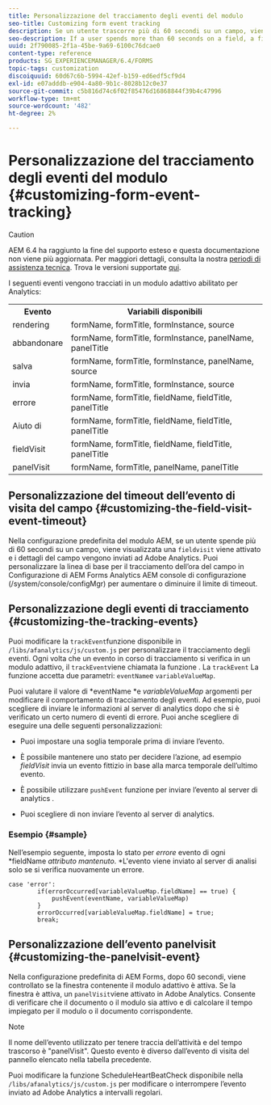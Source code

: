 ```yaml
---
title: Personalizzazione del tracciamento degli eventi del modulo
seo-title: Customizing form event tracking
description: Se un utente trascorre più di 60 secondi su un campo, viene attivato un evento di visita del campo e i dettagli del campo vengono inviati ad Adobe SiteCatalyst.
seo-description: If a user spends more than 60 seconds on a field, a fieldvisit event is triggered and the details of the field are sent to Adobe SiteCatalyst.
uuid: 2f790085-2f1a-45be-9a69-6100c76dcae0
content-type: reference
products: SG_EXPERIENCEMANAGER/6.4/FORMS
topic-tags: customization
discoiquuid: 60d67c6b-5994-42ef-b159-ed6edf5cf9d4
exl-id: e07adddb-e904-4a80-9b1c-8028b12c0e37
source-git-commit: c5b816d74c6f02f85476d16868844f39b4c47996
workflow-type: tm+mt
source-wordcount: '482'
ht-degree: 2%

---
```


# Personalizzazione del tracciamento degli eventi del modulo {#customizing-form-event-tracking}

>[!CAUTION]
>
>AEM 6.4 ha raggiunto la fine del supporto esteso e questa documentazione non viene più aggiornata. Per maggiori dettagli, consulta la nostra [periodi di assistenza tecnica](https://helpx.adobe.com/it/support/programs/eol-matrix.html). Trova le versioni supportate [qui](https://experienceleague.adobe.com/docs/).

I seguenti eventi vengono tracciati in un modulo adattivo abilitato per Analytics:

<table> 
 <tbody> 
  <tr> 
   <th>Evento</th> 
   <th>Variabili disponibili</th> 
  </tr> 
  <tr> 
   <td>rendering</td> 
   <td>formName, formTitle, formInstance, source</td> 
  </tr> 
  <tr> 
   <td>abbandonare</td> 
   <td>formName, formTitle, formInstance, panelName, panelTitle</td> 
  </tr> 
  <tr> 
   <td>salva</td> 
   <td>formName, formTitle, formInstance, panelName, source</td> 
  </tr> 
  <tr> 
   <td>invia</td> 
   <td>formName, formTitle, formInstance, source</td> 
  </tr> 
  <tr> 
   <td>errore</td> 
   <td>formName, formTitle, fieldName, fieldTitle, panelTitle</td> 
  </tr> 
  <tr> 
   <td>Aiuto di </td> 
   <td>formName, formTitle, fieldName, fieldTitle, panelTitle</td> 
  </tr> 
  <tr> 
   <td>fieldVisit</td> 
   <td>formName, formTitle, fieldName, fieldTitle, panelTitle<br /> </td> 
  </tr> 
  <tr> 
   <td>panelVisit</td> 
   <td>formName, formTitle, panelName, panelTitle</td> 
  </tr> 
 </tbody> 
</table>

## Personalizzazione del timeout dell’evento di visita del campo {#customizing-the-field-visit-event-timeout}

Nella configurazione predefinita del modulo AEM, se un utente spende più di 60 secondi su un campo, viene visualizzata una `fieldvisit` viene attivato e i dettagli del campo vengono inviati ad Adobe Analytics. Puoi personalizzare la linea di base per il tracciamento dell’ora del campo in Configurazione di AEM Forms Analytics AEM console di configurazione (/system/console/configMgr) per aumentare o diminuire il limite di timeout.

## Personalizzazione degli eventi di tracciamento {#customizing-the-tracking-events}

Puoi modificare la `trackEvent`funzione disponibile in `/libs/afanalytics/js/custom.js` per personalizzare il tracciamento degli eventi. Ogni volta che un evento in corso di tracciamento si verifica in un modulo adattivo, il `trackEvent`viene chiamata la funzione . La `trackEvent` La funzione accetta due parametri: `eventName`e `variableValueMap`.

Puoi valutare il valore di *eventName *e *variableValueMap* argomenti per modificare il comportamento di tracciamento degli eventi. Ad esempio, puoi scegliere di inviare le informazioni al server di analytics dopo che si è verificato un certo numero di eventi di errore. Puoi anche scegliere di eseguire una delle seguenti personalizzazioni:

* Puoi impostare una soglia temporale prima di inviare l’evento.
* È possibile mantenere uno stato per decidere l’azione, ad esempio *fieldVisit* invia un evento fittizio in base alla marca temporale dell’ultimo evento.
* È possibile utilizzare `pushEvent` funzione per inviare l’evento al server di analytics *.*

* Puoi scegliere di non inviare l’evento al server di analytics.

### Esempio {#sample}

Nell’esempio seguente, imposta lo stato per *errore* evento di ogni *fieldName *attributo mantenuto*. *L&#39;evento viene inviato al server di analisi solo se si verifica nuovamente un errore.

```
case 'error':
        if(errorOccurred[variableValueMap.fieldName] == true) {
            pushEvent(eventName, variableValueMap)
        }
        errorOccurred[variableValueMap.fieldName] = true;
        break;
```

## Personalizzazione dell’evento panelvisit {#customizing-the-panelvisit-event}

Nella configurazione predefinita di AEM Forms, dopo 60 secondi, viene controllato se la finestra contenente il modulo adattivo è attiva. Se la finestra è attiva, un `panelVisit`viene attivato in Adobe Analytics. Consente di verificare che il documento o il modulo sia attivo e di calcolare il tempo impiegato per il modulo o il documento corrispondente.

>[!NOTE]
>
>Il nome dell’evento utilizzato per tenere traccia dell’attività e del tempo trascorso è &quot;panelVisit&quot;. Questo evento è diverso dall’evento di visita del pannello elencato nella tabella precedente.

Puoi modificare la funzione ScheduleHeartBeatCheck disponibile nella `/libs/afanalytics/js/custom.js` per modificare o interrompere l’evento inviato ad Adobe Analytics a intervalli regolari.
